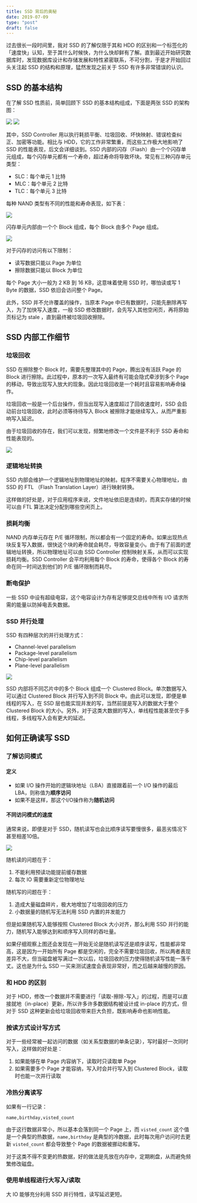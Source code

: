```yaml
---
title: SSD 背后的奥秘
date: 2019-07-09
type: "post"
draft: false
---
```


过去很长一段时间里，我对 SSD 的了解仅限于其和 HDD 的区别和一个标签化的「速度快」认知，至于其什么时候快，为什么快却鲜有了解。直到最近开始研究数据库时，发现数据库设计和存储发展和特性紧密联系，不可分割，于是才开始回过头关注起 SSD 的结构和原理，猛然发现之前关于 SSD 有许多非常错误的认识。

## SSD 的基本结构

在了解 SSD 性质前，简单回顾下 SSD 的基本结构组成，下面是两张 SSD 的架构图：

![](../../images/ssd-architecture.jpg)
![](../../images/samsungssd840pro.jpg)

其中，SSD Controller 用以执行耗损平衡、垃圾回收、坏快映射、错误检查纠正、加密等功能。相比与 HDD，它的工作非常繁重，而这些工作极大地影响了 SSD 的性能表现，后文会详细谈到。SSD 内部的闪存（Flash）由一个个闪存单元组成，每个闪存单元都有一个寿命，超过寿命将导致坏块。常见有三种闪存单元类型：

- SLC：每个单元 1 比特
- MLC：每个单元 2 比特
- TLC：每个单元 3 比特

每种 NAND 类型有不同的性能和寿命表现，如下表：

![](../../images/nand-type-table.png)

闪存单元内部由一个个 Block 组成，每个 Block 由多个 Page 组成。

![](../../images/ssd_nand_flash.png)

对于闪存的访问有以下限制：

- 读写数据只能以 Page 为单位
- 擦除数据只能以 Block 为单位

每个 Page 大小一般为 2 KB 到 16 KB，这意味着使用 SSD 时，哪怕读或写 1 Byte 的数据，SSD 依旧会访问整个 Page。

此外，SSD 并不允许覆盖的操作，当原本 Page 中已有数据时，只能先删除再写入，为了加快写入速度，一般 SSD 修改数据时，会先写入其他空闲页，再将原始页标记为 stale ，直到最终被垃圾回收擦除。

## SSD 内部工作细节

### 垃圾回收

SSD 在擦除整个 Block 时，需要先整理其中的 Page，腾出没有活跃 Page 的 Block 进行擦除。此过程中，原本的一次写入最终有可能会隐式牵涉到多个 Page 的移动，导致出现写入放大的现象。因此垃圾回收是一个耗时且容易影响寿命操作。

垃圾回收一般是一个后台操作，但当出现写入速度超过了回收速度时，SSD 会启动前台垃圾回收，此时必须等待待写入 Block 被擦除才能继续写入，从而严重影响写入延迟。

由于垃圾回收的存在，我们可以发现，频繁地修改一个文件是不利于 SSD 寿命和性能表现的。

![](../../images/ssd-writing-data.jpg)

### 逻辑地址转换

SSD 内部会维护一个逻辑地址到物理地址的映射。程序不需要关心物理地址，由 SSD 的 FTL （Flash Translation Layer）进行映射转换。

这样做的好处是，对于应用程序来说，文件地址依旧是连续的，而真实存储的时候可以由 FTL 算法决定分配到哪些空闲页上。

### 损耗均衡

NAND 内存单元存在 P/E 循环限制，所以都会有一个固定的寿命。如果出现热点块反复写入数据，很快这个块的寿命就会耗尽，导致容量变小。由于有了前面的逻辑地址转换，所以物理地址可以由 SSD Controller 控制映射关系，从而可以实现损耗均衡。SSD Controller 会平均利用每个 Block 的寿命，使得各个 Block 的寿命在同一时间达到他们的 P/E 循环限制而耗尽。

### 断电保护

一些 SSD 中设有超级电容，这个电容设计为存有足够提交总线中所有 I/O 请求所需的能量以防掉电丢失数据。

### SSD 并行处理

SSD 有四种层次的并行处理方式：

- Channel-level parallelism
- Package-level parallelism
- Chip-level parallelism
- Plane-level parallelism

![](../../images/ssd-package.jpg)

SSD 内部将不同芯片中的多个 Block 组成一个 Clustered Block。单次数据写入可以通过 Clustered Block 并行写入到不同 Block 中。由此可以发现，即便是单线程的写入，在 SSD 层也能实现并发的写，当然前提是写入的数据大于整个 Clustered Block 的大小。另外，对于这类大数据的写入，单线程性能甚至优于多线程，多线程写入会有更大的延迟。

## 如何正确读写 SSD

### 了解访问模式

#### 定义

- 如果 I/O 操作开始的逻辑块地址（LBA）直接跟着前一个 I/O 操作的最后LBA，则称值为**顺序访问**
- 如果不是这样，那这个I/O操作称为**随机访问**

#### 不同访问模式的速度

通常来说，即便是对于 SSD，随机读写也会比顺序读写要慢很多，最恶劣情况下甚至相差10倍。

![](../../images/lies-damn-lies-and-ssd-benchmark.jpg)

随机读的问题在于：

1. 不能利用预读功能提前缓存数据
2. 每次 IO 需要重新定位物理地址

随机写的问题在于：

1. 造成大量磁盘碎片，极大地增加了垃圾回收的压力
2. 小数据量的随机写无法利用 SSD 内置的并发能力

但是如果随机写入能够按照 Clustered Block 大小对齐，那么利用 SSD 并行的能力，随机写入能够达到和顺序写入同样的吞吐量。

如果仔细观察上图还会发现在一开始无论是随机读写还是顺序读写，性能都非常高，这是因为一开始所有 Page 都是空闲的，完全不需要垃圾回收，所以两者表现差异不大，但当磁盘被写满过一次以后，垃圾回收的压力使得随机读写性能一落千丈。这也是为什么 SSD 一买来测试速度会表现非常好，而之后越来越慢的原因。

### 和 HDD 的区别

对于 HDD，修改一个数据并不需要进行「读取-擦除-写入」的过程，而是可以直接就地（in-place）更新，所以许多许多数据结构被设计成 in-place 的方式，但对于 SSD 这种更新会给垃圾回收带来巨大负担，既影响寿命也影响性能。

### 按读方式设计写方式

对于一些经常被一起访问的数据（如关系型数据的单条记录），写时最好一次同时写入，这样做的好处是：

1. 如果能够在单 Page 内容纳下，读取时只读取单 Page
2. 如果需要多个 Page 才能容纳，写入时会并行写入到 Clustered Block，读取时也能一次并行读取

### 冷热分离读写

如果有一行记录：

```
name,birthday,visted_count
```

由于这行数据非常小，所以基本会落到同一个 Page 上，而 `visted_count` 这个值是一个典型的热数据，`name,birthday` 是典型的冷数据，此时每次用户访问时去更新 `visted_count` 都会导致整个 Page 的数据被挪动和重写。

对于这类不得不变更的热数据，好的做法是先放在内存中，定期刷盘，从而避免频繁修改磁盘。

### 使用单线程进行大写入/读取

大 IO 能够充分利用 SSD 并行特性，读写延迟更短。


















